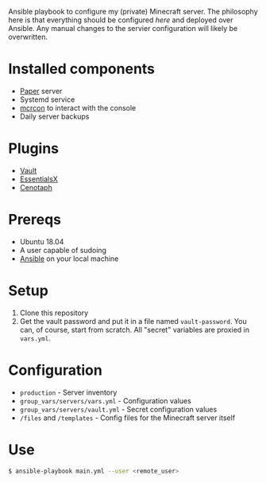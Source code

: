 Ansible playbook to configure my (private) Minecraft server. The philosophy
here is that everything should be configured _here_ and deployed over Ansible.
Any manual changes to the servier configuration will likely be overwritten.

Installed components
====================

* [Paper][paper] server
* Systemd service
* [mcrcon][mcrcon] to interact with the console
* Daily server backups

Plugins
=======
* [Vault][vault]
* [EssentialsX][esx]
* [Cenotaph][cenotaph]

Prereqs
=======
* Ubuntu 18.04
* A user capable of sudoing
* [Ansible][ansible] on your local machine

Setup
=====
1. Clone this repository
2. Get the vault password and put it in a file named `vault-password`. You can,
   of course, start from scratch. All "secret" variables are proxied in
   `vars.yml`.

Configuration
=============
* `production` - Server inventory
* `group_vars/servers/vars.yml` - Configuration values
* `group_vars/servers/vault.yml` - Secret configuration values
* `/files` and `/templates` - Config files for the Minecraft server itself

Use
=====

```bash
$ ansible-playbook main.yml --user <remote_user>
```

[ansible]: https://www.ansible.com/
[cenotaph]: https://www.spigotmc.org/resources/cenotaph.2180/
[esx]: https://www.spigotmc.org/resources/essentialsx.9089/
[mcrcon]: https://github.com/Tiiffi/mcrcon
[paper]: https://papermc.io/
[vault]: https://www.spigotmc.org/resources/vault.34315/
